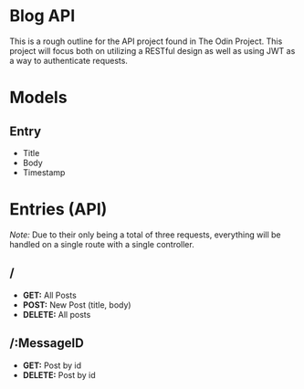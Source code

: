# Blog API
This is a rough outline for the API project found in The Odin Project. This project will focus both on utilizing a RESTful design as well as using JWT as a way to authenticate requests. 
# Models
## Entry
- Title
- Body
- Timestamp
# Entries (API)
*Note:* Due to their only being a total of three requests, everything will be handled on a single route with a single controller.
## **/**
- **GET:** All Posts
- **POST:** New Post (title, body)
- **DELETE:** All posts

## **/:MessageID**
- **GET:** Post by id
- **DELETE:** Post by id

